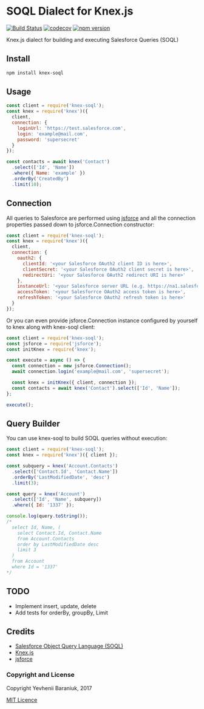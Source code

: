# SOQL Dialect for Knex.js

[![Build Status](https://travis-ci.org/jsarafajr/knex-soql.svg?branch=master)](https://travis-ci.org/jsarafajr/knex-soql)
[![codecov](https://codecov.io/gh/jsarafajr/knex-soql/branch/master/graph/badge.svg)](https://codecov.io/gh/jsarafajr/knex-soql)
[![npm version](https://badge.fury.io/js/knex-soql.svg)](https://badge.fury.io/js/knex-soql)

Knex.js dialect for building and executing Salesforce Queries (SOQL)

## Install

```bash
npm install knex-soql
```

## Usage

```js
const client = require('knex-soql');
const knex = require('knex')({
  client,
  connection: {
    loginUrl: 'https://test.salesforce.com',
    login: 'example@mail.com',
    password: 'supersecret'
  }
});

const contacts = await knex('Contact')
  .select(['Id', 'Name'])
  .where({ Name: 'example' })
  .orderBy('CreatedBy')
  .limit(10);
```

## Connection
All queries to Salesforce are performed using [jsforce](https://github.com/jsforce/jsforce) and all the connection properties passed down to jsforce.Connection constructor:
```js
const client = require('knex-soql');
const knex = require('knex')({
  client,
  connection: {
    oauth2: {
      clientId: '<your Salesforce OAuth2 client ID is here>',
      clientSecret: '<your Salesforce OAuth2 client secret is here>',
      redirectUri: '<your Salesforce OAuth2 redirect URI is here>'
    },
    instanceUrl: '<your Salesforce server URL (e.g. https://na1.salesforce.com) is here>',
    accessToken: '<your Salesforrce OAuth2 access token is here>',
    refreshToken: '<your Salesforce OAuth2 refresh token is here>'
  }
});
```

Or you can even provide jsforce.Connection instance configured by yourself to knex along with knex-soql client:
```js
const client = require('knex-soql');
const jsforce = require('jsforce');
const initKnex = require('knex');

const execute = async () => {
  const connection = new jsforce.Connection();
  await connection.login('example@mail.com', 'supersecret');

  const knex = initKnex({ client, connection });
  const contacts = await knex('Contact').select(['Id', 'Name']);
};

execute();
```

## Query Builder
You can use knex-soql to build SOQL queries without execution:
```js
const client = require('knex-soql');
const knex = require('knex')({ client });

const subquery = knex('Account.Contacts')
  .select(['Contact.Id', 'Contact.Name'])
  .orderBy('LastModifiedDate', 'desc')
  .limit(3);

const query = knex('Account')
  .select(['Id', 'Name', subquery])
  .where({ Id: '1337' });

console.log(query.toString());
/*
  select Id, Name, (
    select Contact.Id, Contact.Name
    from Account.Contacts
    order by LastModifiedDate desc
    limit 3
  )
  from Account
  where Id = '1337'
*/
```


## TODO

- Implement insert, update, delete
- Add tests for orderBy, groupBy, Limit

## Credits
- [Salesforce Object Query Language (SOQL)](https://developer.salesforce.com/docs/atlas.en-us.soql_sosl.meta/soql_sosl/sforce_api_calls_soql_sosl_intro.htm)
- [Knex.js](http://knexjs.org/)
- [jsforce](https://github.com/jsforce/jsforce)

### Copyright and License

Copyright Yevhenii Baraniuk, 2017

[MIT Licence](LICENSE)
